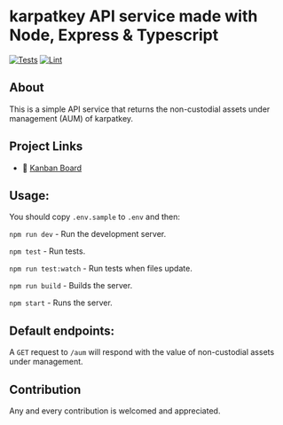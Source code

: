 # karpatkey API service made with Node, Express & Typescript

[![Tests](https://github.com/KarpatkeyDAO/karpatkey-nc-aum-api/workflows/Tests/badge.svg)](https://github.com/KarpatkeyDAO/karpatkey-nc-aum-api/actions?query=workflow%3ATests)
[![Lint](https://github.com/KarpatkeyDAO/karpatkey-nc-aum-api/workflows/Lint/badge.svg)](https://github.com/KarpatkeyDAO/karpatkey-nc-aum-api/actions?query=workflow%3ALint)

## About
This is a simple API service that returns the non-custodial assets under management (AUM) of karpatkey.

## Project Links
- 📰 [Kanban Board](https://github.com/orgs/KarpatkeyDAO/projects/2)

## Usage:

You should copy `.env.sample` to `.env` and then:

`npm run dev` - Run the development server.

`npm test` - Run tests.

`npm run test:watch` - Run tests when files update.

`npm run build` - Builds the server.

`npm start` - Runs the server.

## Default endpoints:

A `GET` request to `/aum` will respond with the value of non-custodial assets under management.

## Contribution
Any and every contribution is welcomed and appreciated.
